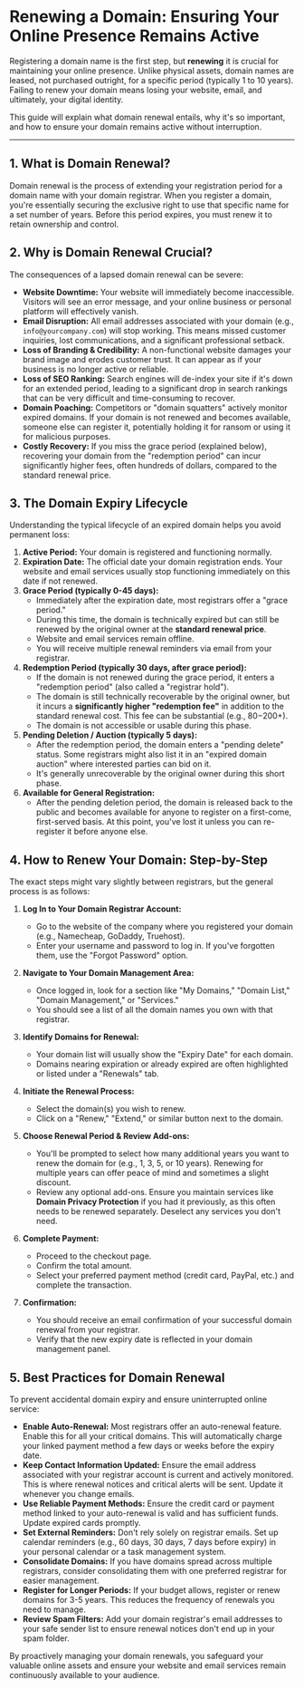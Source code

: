# Renewing a Domain: Ensuring Your Online Presence Remains Active

Registering a domain name is the first step, but **renewing** it is crucial for maintaining your online presence. Unlike physical assets, domain names are leased, not purchased outright, for a specific period (typically 1 to 10 years). Failing to renew your domain means losing your website, email, and ultimately, your digital identity.

This guide will explain what domain renewal entails, why it's so important, and how to ensure your domain remains active without interruption.

---

## 1. What is Domain Renewal?

Domain renewal is the process of extending your registration period for a domain name with your domain registrar. When you register a domain, you're essentially securing the exclusive right to use that specific name for a set number of years. Before this period expires, you must renew it to retain ownership and control.

## 2. Why is Domain Renewal Crucial?

The consequences of a lapsed domain renewal can be severe:

* **Website Downtime:** Your website will immediately become inaccessible. Visitors will see an error message, and your online business or personal platform will effectively vanish.
* **Email Disruption:** All email addresses associated with your domain (e.g., `info@yourcompany.com`) will stop working. This means missed customer inquiries, lost communications, and a significant professional setback.
* **Loss of Branding & Credibility:** A non-functional website damages your brand image and erodes customer trust. It can appear as if your business is no longer active or reliable.
* **Loss of SEO Ranking:** Search engines will de-index your site if it's down for an extended period, leading to a significant drop in search rankings that can be very difficult and time-consuming to recover.
* **Domain Poaching:** Competitors or "domain squatters" actively monitor expired domains. If your domain is not renewed and becomes available, someone else can register it, potentially holding it for ransom or using it for malicious purposes.
* **Costly Recovery:** If you miss the grace period (explained below), recovering your domain from the "redemption period" can incur significantly higher fees, often hundreds of dollars, compared to the standard renewal price.

## 3. The Domain Expiry Lifecycle

Understanding the typical lifecycle of an expired domain helps you avoid permanent loss:

1.  **Active Period:** Your domain is registered and functioning normally.
2.  **Expiration Date:** The official date your domain registration ends. Your website and email services usually stop functioning immediately on this date if not renewed.
3.  **Grace Period (typically 0-45 days):**
    * Immediately after the expiration date, most registrars offer a "grace period."
    * During this time, the domain is technically expired but can still be renewed by the original owner at the **standard renewal price**.
    * Website and email services remain offline.
    * You will receive multiple renewal reminders via email from your registrar.
4.  **Redemption Period (typically 30 days, after grace period):**
    * If the domain is not renewed during the grace period, it enters a "redemption period" (also called a "registrar hold").
    * The domain is still technically recoverable by the original owner, but it incurs a **significantly higher "redemption fee"** in addition to the standard renewal cost. This fee can be substantial (e.g., $80-$200+).
    * The domain is not accessible or usable during this phase.
5.  **Pending Deletion / Auction (typically 5 days):**
    * After the redemption period, the domain enters a "pending delete" status. Some registrars might also list it in an "expired domain auction" where interested parties can bid on it.
    * It's generally unrecoverable by the original owner during this short phase.
6.  **Available for General Registration:**
    * After the pending deletion period, the domain is released back to the public and becomes available for anyone to register on a first-come, first-served basis. At this point, you've lost it unless you can re-register it before anyone else.

## 4. How to Renew Your Domain: Step-by-Step

The exact steps might vary slightly between registrars, but the general process is as follows:

1.  **Log In to Your Domain Registrar Account:**
    * Go to the website of the company where you registered your domain (e.g., Namecheap, GoDaddy, Truehost).
    * Enter your username and password to log in. If you've forgotten them, use the "Forgot Password" option.

2.  **Navigate to Your Domain Management Area:**
    * Once logged in, look for a section like "My Domains," "Domain List," "Domain Management," or "Services."
    * You should see a list of all the domain names you own with that registrar.

3.  **Identify Domains for Renewal:**
    * Your domain list will usually show the "Expiry Date" for each domain.
    * Domains nearing expiration or already expired are often highlighted or listed under a "Renewals" tab.

4.  **Initiate the Renewal Process:**
    * Select the domain(s) you wish to renew.
    * Click on a "Renew," "Extend," or similar button next to the domain.

5.  **Choose Renewal Period & Review Add-ons:**
    * You'll be prompted to select how many additional years you want to renew the domain for (e.g., 1, 3, 5, or 10 years). Renewing for multiple years can offer peace of mind and sometimes a slight discount.
    * Review any optional add-ons. Ensure you maintain services like **Domain Privacy Protection** if you had it previously, as this often needs to be renewed separately. Deselect any services you don't need.

6.  **Complete Payment:**
    * Proceed to the checkout page.
    * Confirm the total amount.
    * Select your preferred payment method (credit card, PayPal, etc.) and complete the transaction.

7.  **Confirmation:**
    * You should receive an email confirmation of your successful domain renewal from your registrar.
    * Verify that the new expiry date is reflected in your domain management panel.

## 5. Best Practices for Domain Renewal

To prevent accidental domain expiry and ensure uninterrupted online service:

* **Enable Auto-Renewal:** Most registrars offer an auto-renewal feature. Enable this for all your critical domains. This will automatically charge your linked payment method a few days or weeks before the expiry date.
* **Keep Contact Information Updated:** Ensure the email address associated with your registrar account is current and actively monitored. This is where renewal notices and critical alerts will be sent. Update it whenever you change emails.
* **Use Reliable Payment Methods:** Ensure the credit card or payment method linked to your auto-renewal is valid and has sufficient funds. Update expired cards promptly.
* **Set External Reminders:** Don't rely solely on registrar emails. Set up calendar reminders (e.g., 60 days, 30 days, 7 days before expiry) in your personal calendar or a task management system.
* **Consolidate Domains:** If you have domains spread across multiple registrars, consider consolidating them with one preferred registrar for easier management.
* **Register for Longer Periods:** If your budget allows, register or renew domains for 3-5 years. This reduces the frequency of renewals you need to manage.
* **Review Spam Filters:** Add your domain registrar's email addresses to your safe sender list to ensure renewal notices don't end up in your spam folder.

By proactively managing your domain renewals, you safeguard your valuable online assets and ensure your website and email services remain continuously available to your audience.